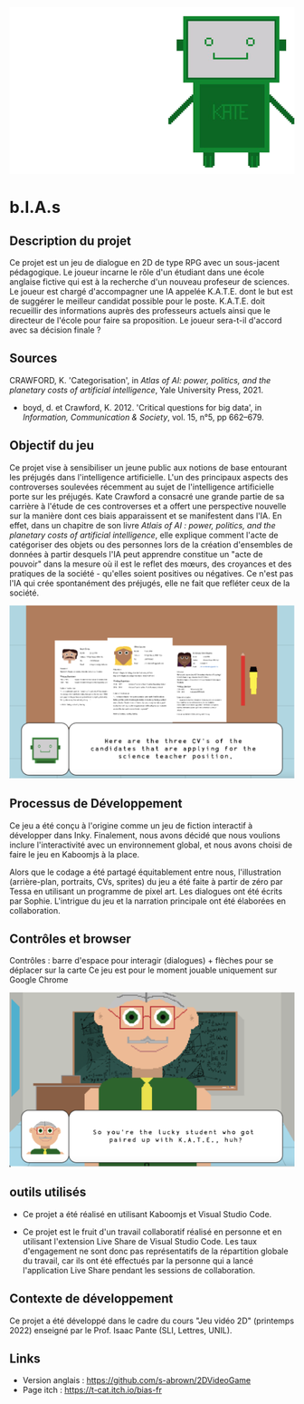 ![](assets/kateBanner.png)


# b.I.A.s

## Description du projet
Ce projet est un jeu de dialogue en 2D de type RPG avec un sous-jacent pédagogique. Le joueur incarne le rôle d'un étudiant dans une école anglaise fictive qui est à la recherche d'un nouveau profeseur de sciences. Le joueur est chargé d'accompagner une IA appelée K.A.T.E. dont le but est de suggérer le meilleur candidat possible pour le poste. K.A.T.E. doit recueillir des informations auprès des professeurs actuels ainsi que le directeur de l'école pour faire sa proposition. Le joueur sera-t-il d'accord avec sa décision finale ? 


## Sources
CRAWFORD, K. 'Categorisation', in _Atlas of AI: power, politics, and the planetary costs of artificial intelligence_, Yale University Press, 2021.

* boyd, d. et Crawford, K. 2012. 'Critical questions for big data', in _Information, Communication & Society_, vol. 15, n°5, pp 662–679.

## Objectif du jeu
Ce projet vise à sensibiliser un jeune public aux notions de base entourant les préjugés dans l'intelligence artificielle. L'un des principaux aspects des controverses soulevées récemment au sujet de l'intelligence artificielle porte sur les préjugés. Kate Crawford a consacré une grande partie de sa carrière à l'étude de ces controverses et a offert une perspective nouvelle sur la manière dont ces biais apparaissent et se manifestent dans l'IA. En effet, dans un chapitre de son livre _Atlais of AI : power, politics, and the planetary costs of artificial intelligence_, elle explique comment l'acte de catégoriser des objets ou des personnes lors de la création d'ensembles de données à partir desquels l'IA peut apprendre constitue un "acte de pouvoir" dans la mesure où il est le reflet des mœurs, des croyances et des pratiques de la société - qu'elles soient positives ou négatives. Ce n'est pas l'IA qui crée spontanément des préjugés, elle ne fait que refléter ceux de la société. 



![](assets/readMe1.png)



## Processus de Développement
Ce jeu a été conçu à l'origine comme un jeu de fiction interactif à développer dans Inky. Finalement, nous avons décidé que nous voulions inclure l'interactivité avec un environnement global, et nous avons choisi de faire le jeu en Kaboomjs à la place.

Alors que le codage a été partagé équitablement entre nous, l'illustration (arrière-plan, portraits, CVs, sprites) du jeu a été faite à partir de zéro par Tessa en utilisant un programme de pixel art. Les dialogues ont été écrits par Sophie. L'intrigue du jeu et la narration principale ont été élaborées en collaboration.

## Contrôles et browser
Contrôles : barre d'espace pour interagir (dialogues) + flèches pour se déplacer sur la carte
Ce jeu est pour le moment jouable uniquement sur Google Chrome

![](assets/readMe2.png)

## **outils utilisés**
- Ce projet a été réalisé en utilisant Kaboomjs et Visual Studio Code.

- Ce projet est le fruit d'un travail collaboratif réalisé en personne et en utilisant l'extension Live Share de Visual Studio Code. Les taux d'engagement ne sont donc pas représentatifs de la répartition globale du travail, car ils ont été effectués par la personne qui a lancé l'application Live Share pendant les sessions de collaboration. 

## Contexte de développement
Ce projet a été développé dans le cadre du cours "Jeu vidéo 2D" (printemps 2022) enseigné par le Prof. Isaac Pante (SLI, Lettres, UNIL).

## Links
- Version anglais : https://github.com/s-abrown/2DVideoGame
- Page itch : https://t-cat.itch.io/bias-fr
